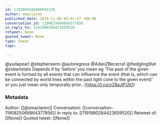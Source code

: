 ```yaml
---
id: 1192004181806043136
author: omaclaren
published_date: 2019-11-06 09:01:57 +00:00
conversation_id: 1190825066864377856
in_reply_to: 1191980284423659520
retweet: None
quoted_tweet: None
type: tweet
tags:

---
```


@yudapearl @stephensenn @autoregress @AdanZBecerra1 @fledglingStat @robertstats Depends if by ‘before’ you mean eg ‘The past of the given event is formed by all events that can influence the event (that is, which can be connected by world lines within the past light cone to the given event)’ or you just mean only temporally prior...(https://t.co/yZ8aJlFUtO)

### Metadata

Author: [[@omaclaren]]
Conversation: [[conversation-1190825066864377856]]
In reply to: [[1191980284423659520]]
Retweet of: [[None]]
Quoted tweet: [[None]]
